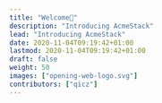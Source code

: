 ```yaml
---
title: "Welcome👋"
description: "Introducing AcmeStack"
lead: "Introducing AcmeStack"
date: 2020-11-04T09:19:42+01:00
lastmod: 2020-11-04T09:19:42+01:00
draft: false
weight: 50
images: ["opening-web-logo.svg"]
contributors: ["qicz"]
---
```

